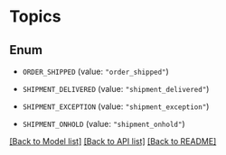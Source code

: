 # Topics

## Enum


* `ORDER_SHIPPED` (value: `"order_shipped"`)

* `SHIPMENT_DELIVERED` (value: `"shipment_delivered"`)

* `SHIPMENT_EXCEPTION` (value: `"shipment_exception"`)

* `SHIPMENT_ONHOLD` (value: `"shipment_onhold"`)


[[Back to Model list]](../README.md#documentation-for-models) [[Back to API list]](../README.md#documentation-for-api-endpoints) [[Back to README]](../README.md)


